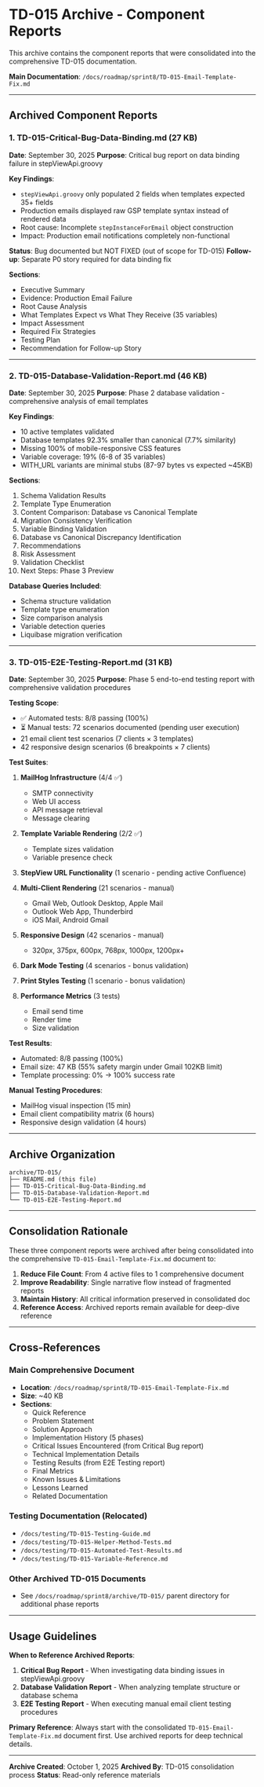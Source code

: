# TD-015 Archive - Component Reports

This archive contains the component reports that were consolidated into the comprehensive TD-015 documentation.

**Main Documentation**: `/docs/roadmap/sprint8/TD-015-Email-Template-Fix.md`

---

## Archived Component Reports

### 1. TD-015-Critical-Bug-Data-Binding.md (27 KB)

**Date**: September 30, 2025
**Purpose**: Critical bug report on data binding failure in stepViewApi.groovy

**Key Findings**:

- `stepViewApi.groovy` only populated 2 fields when templates expected 35+ fields
- Production emails displayed raw GSP template syntax instead of rendered data
- Root cause: Incomplete `stepInstanceForEmail` object construction
- Impact: Production email notifications completely non-functional

**Status**: Bug documented but NOT FIXED (out of scope for TD-015)
**Follow-up**: Separate P0 story required for data binding fix

**Sections**:

- Executive Summary
- Evidence: Production Email Failure
- Root Cause Analysis
- What Templates Expect vs What They Receive (35 variables)
- Impact Assessment
- Required Fix Strategies
- Testing Plan
- Recommendation for Follow-up Story

---

### 2. TD-015-Database-Validation-Report.md (46 KB)

**Date**: September 30, 2025
**Purpose**: Phase 2 database validation - comprehensive analysis of email templates

**Key Findings**:

- 10 active templates validated
- Database templates 92.3% smaller than canonical (7.7% similarity)
- Missing 100% of mobile-responsive CSS features
- Variable coverage: 19% (6-8 of 35 variables)
- WITH_URL variants are minimal stubs (87-97 bytes vs expected ~45KB)

**Sections**:

1. Schema Validation Results
2. Template Type Enumeration
3. Content Comparison: Database vs Canonical Template
4. Migration Consistency Verification
5. Variable Binding Validation
6. Database vs Canonical Discrepancy Identification
7. Recommendations
8. Risk Assessment
9. Validation Checklist
10. Next Steps: Phase 3 Preview

**Database Queries Included**:

- Schema structure validation
- Template type enumeration
- Size comparison analysis
- Variable detection queries
- Liquibase migration verification

---

### 3. TD-015-E2E-Testing-Report.md (31 KB)

**Date**: September 30, 2025
**Purpose**: Phase 5 end-to-end testing report with comprehensive validation procedures

**Testing Scope**:

- ✅ Automated tests: 8/8 passing (100%)
- ⏳ Manual tests: 72 scenarios documented (pending user execution)
- 21 email client test scenarios (7 clients × 3 templates)
- 42 responsive design scenarios (6 breakpoints × 7 clients)

**Test Suites**:

1. **MailHog Infrastructure** (4/4 ✅)
   - SMTP connectivity
   - Web UI access
   - API message retrieval
   - Message clearing

2. **Template Variable Rendering** (2/2 ✅)
   - Template sizes validation
   - Variable presence check

3. **StepView URL Functionality** (1 scenario - pending active Confluence)

4. **Multi-Client Rendering** (21 scenarios - manual)
   - Gmail Web, Outlook Desktop, Apple Mail
   - Outlook Web App, Thunderbird
   - iOS Mail, Android Gmail

5. **Responsive Design** (42 scenarios - manual)
   - 320px, 375px, 600px, 768px, 1000px, 1200px+

6. **Dark Mode Testing** (4 scenarios - bonus validation)

7. **Print Styles Testing** (1 scenario - bonus validation)

8. **Performance Metrics** (3 tests)
   - Email send time
   - Render time
   - Size validation

**Test Results**:

- Automated: 8/8 passing (100%)
- Email size: 47 KB (55% safety margin under Gmail 102KB limit)
- Template processing: 0% → 100% success rate

**Manual Testing Procedures**:

- MailHog visual inspection (15 min)
- Email client compatibility matrix (6 hours)
- Responsive design validation (4 hours)

---

## Archive Organization

```
archive/TD-015/
├── README.md (this file)
├── TD-015-Critical-Bug-Data-Binding.md
├── TD-015-Database-Validation-Report.md
└── TD-015-E2E-Testing-Report.md
```

---

## Consolidation Rationale

These three component reports were archived after being consolidated into the comprehensive `TD-015-Email-Template-Fix.md` document to:

1. **Reduce File Count**: From 4 active files to 1 comprehensive document
2. **Improve Readability**: Single narrative flow instead of fragmented reports
3. **Maintain History**: All critical information preserved in consolidated doc
4. **Reference Access**: Archived reports remain available for deep-dive reference

---

## Cross-References

### Main Comprehensive Document

- **Location**: `/docs/roadmap/sprint8/TD-015-Email-Template-Fix.md`
- **Size**: ~40 KB
- **Sections**:
  - Quick Reference
  - Problem Statement
  - Solution Approach
  - Implementation History (5 phases)
  - Critical Issues Encountered (from Critical Bug report)
  - Technical Implementation Details
  - Testing Results (from E2E Testing report)
  - Final Metrics
  - Known Issues & Limitations
  - Lessons Learned
  - Related Documentation

### Testing Documentation (Relocated)

- `/docs/testing/TD-015-Testing-Guide.md`
- `/docs/testing/TD-015-Helper-Method-Tests.md`
- `/docs/testing/TD-015-Automated-Test-Results.md`
- `/docs/testing/TD-015-Variable-Reference.md`

### Other Archived TD-015 Documents

- See `/docs/roadmap/sprint8/archive/TD-015/` parent directory for additional phase reports

---

## Usage Guidelines

**When to Reference Archived Reports**:

1. **Critical Bug Report** - When investigating data binding issues in stepViewApi.groovy
2. **Database Validation Report** - When analyzing template structure or database schema
3. **E2E Testing Report** - When executing manual email client testing procedures

**Primary Reference**: Always start with the consolidated `TD-015-Email-Template-Fix.md` document first. Use archived reports for deep technical details.

---

**Archive Created**: October 1, 2025
**Archived By**: TD-015 consolidation process
**Status**: Read-only reference materials
